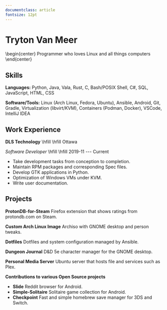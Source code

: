 ```yaml
---
documentclass: article
fontsize: 12pt
---
```


# Tryton Van Meer

\begin{center}
Programmer who loves Linux and all things computers
\end{center}

## Skills

**Languages:** Python, Java, Vala, Rust, C, Bash/POSIX Shell, C#, SQL, JavaScript, HTML, CSS

**Software/Tools:** Linux (Arch Linux, Fedora, Ubuntu), Ansible, Android, Git, Gradle,
Virtualization (libvirt/KVM), Containers (Podman, Docker), VSCode, IntelliJ IDEA

## Work Experience

**DLS Technology** \hfill \hfill Ottawa

*Software Developer* \hfill \hfill 2019-11 --- Current

+ Take development tasks from conception to completion.
+ Maintain RPM packages and corresponding Spec files.
+ Develop GTK applications in Python.
+ Optimization of Windows VMs under KVM.
+ Write user documentation.

## Projects

**ProtonDB-for-Steam** Firefox extension that shows ratings from protondb.com on Steam.

**Custom Arch Linux Image** Archiso with GNOME desktop and person tweaks.

**Dotfiles** Dotfiles and system configuration managed by Ansible.

**Dungeon Journal** D&D 5e character manager for the GNOME desktop.

**Personal Media Server** Ubuntu server that hosts file and services such as Plex.

**Contributions to various Open Source projects**

+ **Slide** Reddit browser for Android.
+ **Simple-Solitaire** Solitaire game collection for Android.
+ **Checkpoint** Fast and simple homebrew save manager for 3DS and Switch.
